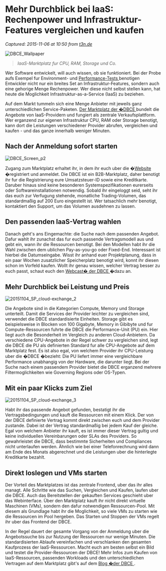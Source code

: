 # Mehr Durchblick bei IaaS: Rechenpower und Infrastruktur-Features vergleichen und kaufen

_Captured: 2015-11-06 at 10:50 from [t3n.de](http://t3n.de/news/iaas-neuer-marktplatz-server-hosting-611756/)_

![DBCE_Wallpaper](http://t3n.de/news/wp-content/uploads/2015/11/DBCE_Wallpaper.jpg)

> _IaaS-Marktplatz fur CPU, RAM, Storage und Co._

Wer Software entwickelt, will auch wissen, ob sie funktioniert. Bei der Probe aufs Exempel fur Environment- und [Performance-Tests ](https://cloud.exchange/infrastruktur-as-a-service-fuer-ihre-workloads/) benotigen Entwickler nicht nur ein breites Set an Infrastruktur-Features, sondern auch eine gehorige Menge Rechenpower. Wer diese nicht selbst stellen kann, hat heute die Moglichkeit Infrastruktur-as-a-Service (IaaS) zu beziehen.

Auf dem Markt tummeln sich eine Menge Anbieter mit jeweils ganz unterschiedlichen Service-Paketen. [Der Marktplatz der �DBCE ](https://cloud.exchange/) bundelt die Angebote von IaaS-Providern und fungiert als zentrale Verkaufsplattform. Wer erganzend zur eigenen Infrastruktur CPU, RAM oder Storage benotigt, kann dort die Leistungen verschiedener Provider abrufen, vergleichen und kaufen - und das ganze innerhalb weniger Minuten.

## Nach der Anmeldung sofort starten

![DBCE_Screen_p2](http://t3n.de/news/wp-content/uploads/2015/11/DBCE_Screen_p2.jpg)

Zugang zum Marktplatz erhaltet ihr, in dem ihr euch uber die �[Website ](http://cloud.exchange/) �registriert und anmeldet. Die DBCE ist ein B2B-Marktplatz, daher benotigt ihr fur die Registrierung eure Umsatzsteuer-ID sowie eine Kreditkarte. Daruber hinaus sind keine besonderen Systemspezifikationen eurerseits oder Softwareinstallationen notwendig. Sobald ihr eingeloggt seid, seht ihr das euch zur Verfugung stehende, monatliche Trading-Volumen, das standardmaßig auf 200 Euro eingestellt ist. Wer tatsachlich mehr benotigt, kontaktiert den Support, um das Volumen ausdehnen zu lassen.

## Den passenden IaaS-Vertrag wahlen

Danach geht's ans Eingemachte: die Suche nach dem passenden Angebot. Dafur wahlt ihr zunachst das fur euch passende Vertragsmodell aus und gebt ein, wann ihr die Ressourcen benotigt. Bei den Modellen habt ihr die Wahl zwischen dem ublichen Pay-as-you-go oder Fixed-End. Interessant ist hierbei die Datumseingabe. Wisst ihr anhand euer Projektplanung, dass in ein paar Wochen zusatzlicher Speicherplatz benotigt wird, konnt ihr diesen schon im Vorfeld kaufen. Wollt ihr genau wissen, welcher Vertrag besser zu euch passt, schaut euch den [Webcast� der DBCE ](https://cloud.exchange/dbce-webcast) �dazu an.

## Mehr Durchblick bei Leistung und Preis

![20151104_SP_cloud-exchange_2](http://t3n.de/news/wp-content/uploads/2015/11/20151104_SP_cloud-exchange_2.jpg)

Die Angebote sind in die Kategorien Compute, Memory und Storage unterteilt. Damit die Services der Provider leichter zu vergleichen sind, verwendet die DBCE standardisierte Einheiten. Storage gibt es beispielsweise in Blocken von 100 Gigabyte, Memory in Gibibyte und fur Compute-Ressourcen fuhrte die DBCE die Performance-Unit (PU) ein. Hier liegt auch die Besonderheit im Vergleich zu anderen Cloud-Anbietern. Da verschiedene CPU-Angebote in der Regel schwer zu vergleichen sind, legt die DBCE die PU als definierten Standard fur alle CPU-Angebote auf dem Marktplatz fest. Es ist also egal, von welchem Provider ihr CPU-Leistung uber die �DBCE �bezieht: Die PU liefert immer eine vergleichbare Performance unabhangig von der Hardware, die darunter liegt. Bei der Suche nach einem passendem Provider bietet die DBCE erganzend mehrere Filtermoglichkeiten wie Governing Regions oder OS-Typen.

## Mit ein paar Klicks zum Ziel

![20151104_SP_cloud-exchange_3](http://t3n.de/news/wp-content/uploads/2015/11/20151104_SP_cloud-exchange_3.jpg)

Habt ihr das passende Angebot gefunden, bestatigt ihr die Vertragsbedingungen und kauft die Ressourcen mit einem Klick. Der von der DBCE definierte Vertrag kommt direkt zwischen euch und dem Provider zustande. Dabei ist der Vertrag standardmaßig bei jedem Kauf der gleiche. Egal von welchem Anbieter ihr kauft, es ist immer dieser Vertrag gultig und keine individuellen Vereinbarungen oder SLAs des Providers. So gewahrleistet die DBCE, dass bestimmte Sicherheiten und Compliances nicht unterlaufen werden. Ähnlich wie bei einer Telefonrechnung wird dann am Ende des Monats abgerechnet und die Leistungen uber die hinterlegte Kreditkarte bezahlt.

## Direkt loslegen und VMs starten

Der Vorteil des Marktplatzes ist das zentrale Frontend, uber das ihr alles managt. Alle Schritte wie das Suchen, Vergleichen und Kaufen, laufen uber die DBCE. Auch das Bereitstellen der gekauften Services geschieht uber das Webinterface. Über den Marktplatz kauft ihr nicht direkt virtuelle Maschinen (VMs), sondern den dafur notwendigen Ressourcen-Pool. Mit diesem als Grundlage habt ihr die Moglichkeit, so viele VMs zu starten wie die Ressourcen im Pool hergeben. Das Starten und Stoppen der VMs regelt ihr uber das Frontend der DBCE.

In der Regel dauert der gesamte Vorgang von der Anmeldung uber die Angebotssuche bis zur Nutzung der Ressourcen nur wenige Minuten. Die standardisierten Ablaufe vereinfachen und verschlanken den gesamten Kaufprozess der IaaS-Ressourcen. Macht euch am besten selbst ein Bild und testet die Provider-Ressourcen der DBCE! Mehr Infos zum Kaufen von IaaS-Ressourcen, passenden Workloads und den unterschiedlichen Vertragen auf dem Marktplatz gibt's auf dem [Blog �der DBCE ](http://t3n.de/news/iaas-neuer-marktplatz-server-hosting-611756/�https://cloud.exchange/blog/).
